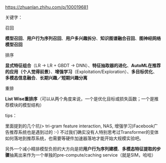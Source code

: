 https://zhuanlan.zhihu.com/p/100019681



关键字：

召回

**模型召回**、**用户行为序列召回**、**用户多兴趣拆分**、**知识图谱融合召回**、**图神经网络模型召回**

排序

**显式特征组合**（LR -> LR + GBDT -> DNN）、**特征抽取器的进化**、**AutoML在推荐的应用（个人觉得前景）**、**增强学习**（Exploitation/Exploration）、**多目标优化**、**多模态信息融合**、**长期兴趣／短期兴趣分离**

重排

**List Wise重排序**（可以从两个角度来说，一个是优化目标或损失函数；一个是推荐模块的模型结构）

tips：

里面提到的几个坑(> tri-gram feature interaction, NAS, 增强学习)Facebook广告推荐系统也是遇到过的 :-) 不过我们确实没有人特别思考过Transformer的变体如何落地到推荐系统，也需要等硬件加速器落地才能开始大规模实验吧。

另外一个减小精排模型负担的大方向是把**用户行为序列建模**、**多模态特征提取的步骤**抽离出来作为一个单独的pre-compute/caching service（就是SIM，哈哈）